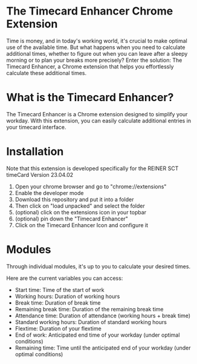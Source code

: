# The Timecard Enhancer Chrome Extension

Time is money, and in today's working world, it's crucial to make optimal use of the available time. But what happens when you need to calculate additional times, whether to figure out when you can leave after a sleepy morning or to plan your breaks more precisely? Enter the solution: The Timecard Enhancer, a Chrome extension that helps you effortlessly calculate these additional times.

# What is the Timecard Enhancer?
The Timecard Enhancer is a Chrome extension designed to simplify your workday. With this extension, you can easily calculate additional entries in your timecard interface.

# Installation
Note that this extension is developed specifically for the REINER SCT timeCard Version 23.04.02
1. Open your chrome browser and go to "chrome://extensions"
2. Enable the developer mode
3. Download this repository and put it into a folder
4. Then click on "load unpacked" and select the folder
5. (optional) click on the extensions icon in your topbar
6. (optional) pin down the "Timecard Enhancer"
7. Click on the Timecard Enhancer Icon and configure it 

# Modules
Through individual modules, it's up to you to calculate your desired times.

Here are the current variables you can access:
- Start time: Time of the start of work
- Working hours: Duration of working hours
- Break time: Duration of break time
- Remaining break time: Duration of the remaining break time
- Attendance time: Duration of attendance (working hours + break time)
- Standard working hours: Duration of standard working hours
- Flextime: Duration of your flextime
- End of work: Anticipated end time of your workday (under optimal conditions)
- Remaining time: Time until the anticipated end of your workday (under optimal conditions)
